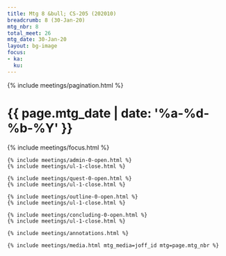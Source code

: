 ```yaml
---
title: Mtg 8 &bull; CS-205 (202010)
breadcrumb: 8 (30-Jan-20)
mtg_nbr: 8
total_meet: 26
mtg_date: 30-Jan-20
layout: bg-image
focus:
- ka:
  ku:
---
```


{% include meetings/pagination.html %}
<div class="card">
  <h1 class="text-center card-header lightcthru">
    {{ page.mtg_date | date: '%a-%d-%b-%Y' }}
  </h1>
  <div class="card-body">
    {% include meetings/focus.html %}

    {% include meetings/admin-0-open.html %}
    {% include meetings/ul-1-close.html %}

    {% include meetings/quest-0-open.html %}
    {% include meetings/ul-1-close.html %}

    {% include meetings/outline-0-open.html %}
    {% include meetings/ul-1-close.html %}

    {% include meetings/concluding-0-open.html %}
    {% include meetings/ul-1-close.html %}

    {% include meetings/annotations.html %}

    {% include meetings/media.html mtg_media=joff_id mtg=page.mtg_nbr %}
  </div>
</div>